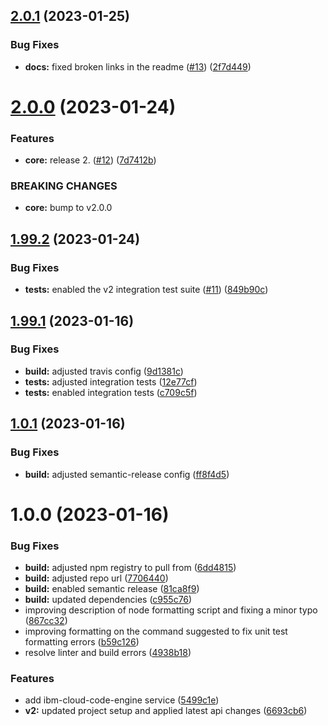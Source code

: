 ## [2.0.1](https://github.ibm.com/coligo/node-sdk/compare/v2.0.0...v2.0.1) (2023-01-25)


### Bug Fixes

* **docs:** fixed broken links in the readme ([#13](https://github.ibm.com/coligo/node-sdk/issues/13)) ([2f7d449](https://github.ibm.com/coligo/node-sdk/commit/2f7d4491e7cad12fdaf29f7d62dd290303ae0f54))

# [2.0.0](https://github.ibm.com/coligo/node-sdk/compare/v1.99.2...v2.0.0) (2023-01-24)


### Features

* **core:** release 2. ([#12](https://github.ibm.com/coligo/node-sdk/issues/12)) ([7d7412b](https://github.ibm.com/coligo/node-sdk/commit/7d7412b433fbc71c43333a998cd87460b6965b08))


### BREAKING CHANGES

* **core:** bump to v2.0.0

## [1.99.2](https://github.ibm.com/coligo/node-sdk/compare/v1.99.1...v1.99.2) (2023-01-24)


### Bug Fixes

* **tests:** enabled the v2 integration test suite ([#11](https://github.ibm.com/coligo/node-sdk/issues/11)) ([849b90c](https://github.ibm.com/coligo/node-sdk/commit/849b90c5a2334cc8dfa99885e460a18a134f59b3))

## [1.99.1](https://github.ibm.com/coligo/node-sdk/compare/v1.99.0...v1.99.1) (2023-01-16)


### Bug Fixes

* **build:** adjusted travis config ([9d1381c](https://github.ibm.com/coligo/node-sdk/commit/9d1381cd007fc11dce2589cb62ccccbd17f974db))
* **tests:** adjusted integration tests ([12e77cf](https://github.ibm.com/coligo/node-sdk/commit/12e77cfc42dfa3e28a794efa505288d9ba1a6c82))
* **tests:** enabled integration tests ([c709c5f](https://github.ibm.com/coligo/node-sdk/commit/c709c5f7fb9bf3d67ec5cf7a80f446cd7596c430))

## [1.0.1](https://github.ibm.com/coligo/node-sdk/compare/v1.0.0...v1.0.1) (2023-01-16)


### Bug Fixes

* **build:** adjusted semantic-release config ([ff8f4d5](https://github.ibm.com/coligo/node-sdk/commit/ff8f4d5f5306a0ebc54bf7402de934725547e621))

# 1.0.0 (2023-01-16)


### Bug Fixes

* **build:** adjusted npm registry to pull from ([6dd4815](https://github.ibm.com/coligo/node-sdk/commit/6dd481503e0825c448e2d4bb093ace6f04e9b5c0))
* **build:** adjusted repo url ([7706440](https://github.ibm.com/coligo/node-sdk/commit/7706440d1ce9814a39e3307e764ff64a2950bb0e))
* **build:** enabled semantic release ([81ca8f9](https://github.ibm.com/coligo/node-sdk/commit/81ca8f981203458904904054c77a39329e7cfeac))
* **build:** updated dependencies ([c955c76](https://github.ibm.com/coligo/node-sdk/commit/c955c7605eb9354b2e7cb14b07649e72d4cf1e92))
* improving description of node formatting script and fixing a minor typo ([867cc32](https://github.ibm.com/coligo/node-sdk/commit/867cc3292d12d016067c8cbdf347ae143c04c378))
* improving formatting on the command suggested to fix unit test formatting errors ([b59c126](https://github.ibm.com/coligo/node-sdk/commit/b59c1265e09d15bdfcbccbdd90551248a19bb59e))
* resolve linter and build errors ([4938b18](https://github.ibm.com/coligo/node-sdk/commit/4938b1822f777febc2e6c2f7ca6ec5356c3ef581))


### Features

* add ibm-cloud-code-engine service ([5499c1e](https://github.ibm.com/coligo/node-sdk/commit/5499c1e328002520d3bb83c6a2e59003b8dddd1c))
* **v2:** updated project setup and applied latest api changes ([6693cb6](https://github.ibm.com/coligo/node-sdk/commit/6693cb6abec26de6facfc55ce1d62af9ef348c42))
